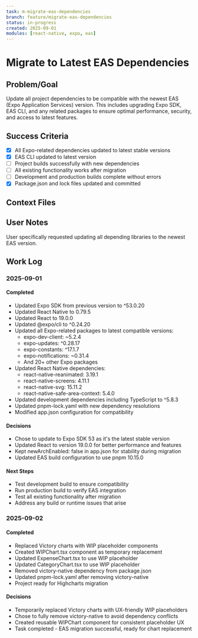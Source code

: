 ```yaml
---
task: m-migrate-eas-dependencies
branch: feature/migrate-eas-dependencies
status: in-progress
created: 2025-09-01
modules: [react-native, expo, eas]
---
```


# Migrate to Latest EAS Dependencies

## Problem/Goal
Update all project dependencies to be compatible with the newest EAS (Expo Application Services) version. This includes upgrading Expo SDK, EAS CLI, and any related packages to ensure optimal performance, security, and access to latest features.

## Success Criteria
- [x] All Expo-related dependencies updated to latest stable versions
- [x] EAS CLI updated to latest version
- [ ] Project builds successfully with new dependencies
- [ ] All existing functionality works after migration
- [ ] Development and production builds complete without errors
- [x] Package.json and lock files updated and committed

## Context Files
<!-- Added by context-gathering agent or manually -->

## User Notes
<!-- Requested by user to update all depending libraries to newest EAS version -->
User specifically requested updating all depending libraries to the newest EAS version.

## Work Log

### 2025-09-01

#### Completed
- Updated Expo SDK from previous version to ^53.0.20
- Updated React Native to 0.79.5
- Updated React to 19.0.0
- Updated @expo/cli to ^0.24.20
- Updated all Expo-related packages to latest compatible versions:
  - expo-dev-client: ~5.2.4
  - expo-updates: ^0.28.17
  - expo-constants: ^17.1.7
  - expo-notifications: ~0.31.4
  - And 20+ other Expo packages
- Updated React Native dependencies:
  - react-native-reanimated: 3.19.1
  - react-native-screens: 4.11.1
  - react-native-svg: 15.11.2
  - react-native-safe-area-context: 5.4.0
- Updated development dependencies including TypeScript to ^5.8.3
- Updated pnpm-lock.yaml with new dependency resolutions
- Modified app.json configuration for compatibility

#### Decisions
- Chose to update to Expo SDK 53 as it's the latest stable version
- Updated React to version 19.0.0 for better performance and features
- Kept newArchEnabled: false in app.json for stability during migration
- Updated EAS build configuration to use pnpm 10.15.0

#### Next Steps
- Test development build to ensure compatibility
- Run production build to verify EAS integration
- Test all existing functionality after migration
- Address any build or runtime issues that arise

### 2025-09-02

#### Completed
- Replaced Victory charts with WIP placeholder components
- Created WIPChart.tsx component as temporary replacement
- Updated ExpenseChart.tsx to use WIP placeholder
- Updated CategoryChart.tsx to use WIP placeholder  
- Removed victory-native dependency from package.json
- Updated pnpm-lock.yaml after removing victory-native
- Project ready for Highcharts migration

#### Decisions
- Temporarily replaced Victory charts with UX-friendly WIP placeholders
- Chose to fully remove victory-native to avoid dependency conflicts
- Created reusable WIPChart component for consistent placeholder UX
- Task completed - EAS migration successful, ready for chart replacement
